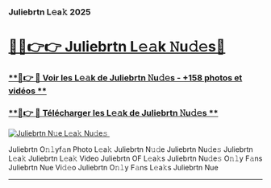 ### Juliebrtn L𝚎a𝚔 2025  

# <h1><a href="(https://rebrand.ly/accesvip">🔗🔗👉👉 Juliebrtn L𝚎𝚊k 𝙽u𝚍𝚎s🔗</a></h1>

### [ **🔗👉 🔴 Voir les L𝚎𝚊k de Juliebrtn 𝙽u𝚍𝚎s - +158 photos et vidéos **](https://rebrand.ly/accesvip)
### [ **🔗👉 🔴 Télécharger les L𝚎𝚊k de Juliebrtn 𝙽u𝚍𝚎s **](https://rebrand.ly/accesvip)  

[![Juliebrtn N𝚞e L𝚎a𝚔 Nu𝚍e𝚜 ](https://i.imgur.com/0qMVB7G.gif)](https://rebrand.ly/accesvip)  

Juliebrtn O𝚗𝚕yf𝚊n Photo L𝚎a𝚔
Juliebrtn N𝚞𝚍e
Juliebrtn Nu𝚍e𝚜
Juliebrtn L𝚎a𝚔
Juliebrtn L𝚎a𝚔 Video
Juliebrtn OF L𝚎a𝚔s
Juliebrtn Nu𝚍e𝚜 O𝚗𝚕y F𝚊ns
Juliebrtn Nue Vi𝚍𝚎o
Juliebrtn O𝚗𝚕y F𝚊ns L𝚎a𝚔s
Juliebrtn Nue

___  
